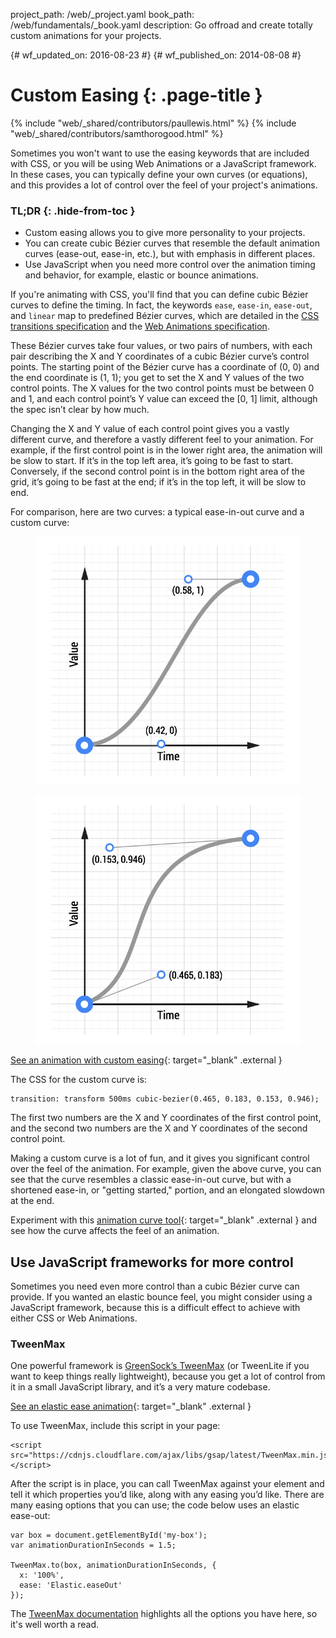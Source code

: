 project_path: /web/_project.yaml
book_path: /web/fundamentals/_book.yaml
description: Go offroad and create totally custom animations for your projects.

{# wf_updated_on: 2016-08-23 #}
{# wf_published_on: 2014-08-08 #}

# Custom Easing {: .page-title }

{% include "web/_shared/contributors/paullewis.html" %}
{% include "web/_shared/contributors/samthorogood.html" %}

Sometimes you won't want to use the easing keywords that are included with CSS, or you will be using Web Animations or a JavaScript framework. In these cases, you can typically define your own curves (or equations), and this provides a lot of control over the feel of your project's animations.

### TL;DR {: .hide-from-toc }
* Custom easing allows you to give more personality to your projects.
* You can create cubic Bézier curves that resemble the default animation curves (ease-out, ease-in, etc.), but with emphasis in different places.
* Use JavaScript when you need more control over the animation timing and behavior, for example, elastic or bounce animations.


If you're animating with CSS, you'll find that you can define cubic Bézier curves to define the timing. In fact, the keywords `ease`, `ease-in`, `ease-out`, and `linear` map to predefined Bézier curves, which are detailed in the [CSS transitions specification](http://www.w3.org/TR/css3-transitions/) and the [Web Animations specification](https://w3c.github.io/web-animations/#scaling-using-a-cubic-bezier-curve).

These Bézier curves take four values, or two pairs of numbers, with each pair describing the X and Y coordinates of a cubic Bézier curve’s control points. The starting point of the Bézier curve has a coordinate of (0, 0) and the end coordinate is (1, 1); you get to set the X and Y values of the two control points. The X values for the two control points must be between 0 and 1, and each control point’s Y value can exceed the [0, 1] limit, although the spec isn’t clear by how much.

Changing the X and Y value of each control point gives you a vastly different curve, and therefore a vastly different feel to your animation. For example, if the first control point is in the lower right area, the animation will be slow to start. If it’s in the top left area, it’s going to be fast to start. Conversely, if the second control point is in the bottom right area of the grid, it’s going to be fast at the end; if it’s in the top left, it will be slow to end.

For comparison, here are two curves: a typical ease-in-out curve and a custom curve:

<div class="attempt-left">
  <figure>
    <img src="images/ease-in-out-markers.png" alt="Ease-in-out animation curve." />
  </figure>
</div>
<div class="attempt-right">
  <figure>
    <img src="images/custom.png" alt="Custom animation curve." />
  </figure>
</div>

[See an animation with custom easing](https://googlesamples.github.io/web-fundamentals/fundamentals/design-and-ui/animations/box-move-custom-curve.html){: target="_blank" .external }

The CSS for the custom curve is:


    transition: transform 500ms cubic-bezier(0.465, 0.183, 0.153, 0.946);
    

The first two numbers are the X and Y coordinates of the first control point, and the second two numbers are the X and Y coordinates of the second control point.

Making a custom curve is a lot of fun, and it gives you significant control over the feel of the animation. For example, given the above curve, you can see that the curve resembles a classic ease-in-out curve, but with a shortened ease-in, or "getting started," portion, and an elongated slowdown at the end.

Experiment with this [animation curve tool](https://googlesamples.github.io/web-fundamentals/fundamentals/design-and-ui/animations/curve-playground.html){: target="_blank" .external } and see how the curve affects the feel of an animation.

## Use JavaScript frameworks for more control

Sometimes you need even more control than a cubic Bézier curve can provide. If you wanted an elastic bounce feel, you might consider using a JavaScript framework, because this is a difficult effect to achieve with either CSS or Web Animations.

### TweenMax

One powerful framework is [GreenSock’s TweenMax](https://github.com/greensock/GreenSock-JS/tree/master/src/minified) (or TweenLite if you want to keep things really lightweight), because you get a lot of control from it in a small JavaScript library, and it’s a very mature codebase.

[See an elastic ease animation](https://googlesamples.github.io/web-fundamentals/fundamentals/design-and-ui/animations/box-move-elastic.html){: target="_blank" .external }

To use TweenMax, include this script in your page:


    <script src="https://cdnjs.cloudflare.com/ajax/libs/gsap/latest/TweenMax.min.js"></script>
    

After the script is in place, you can call TweenMax against your element and tell it which properties you’d like, along with any easing you’d like. There are many easing options that you can use; the code below uses an elastic ease-out:


    var box = document.getElementById('my-box');
    var animationDurationInSeconds = 1.5;
    
    TweenMax.to(box, animationDurationInSeconds, {
      x: '100%',
      ease: 'Elastic.easeOut'
    });
    

The [TweenMax documentation](https://greensock.com/docs/#/HTML5/GSAP/TweenMax/) highlights all the options you have here, so it's well worth a read.



